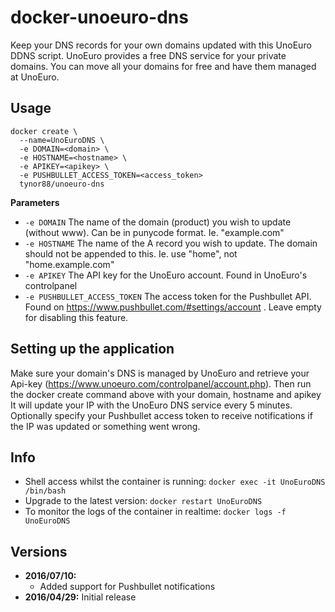 # docker-unoeuro-dns
Keep your DNS records for your own domains updated with this UnoEuro DDNS script. UnoEuro provides a free DNS service for your private domains. You can move all your domains for free and have them managed at UnoEuro.

## Usage

```
docker create \
  --name=UnoEuroDNS \
  -e DOMAIN=<domain> \
  -e HOSTNAME=<hostname> \
  -e APIKEY=<apikey> \
  -e PUSHBULLET_ACCESS_TOKEN=<access_token>
  tynor88/unoeuro-dns
```

**Parameters**

* `-e DOMAIN` The name of the domain (product) you wish to update (without www). Can be in punycode format. Ie. "example.com"
* `-e HOSTNAME` The name of the A record you wish to update. The domain should not be appended to this. Ie. use "home", not "home.example.com"
* `-e APIKEY` The API key for the UnoEuro account. Found in UnoEuro's controlpanel
* `-e PUSHBULLET_ACCESS_TOKEN` The access token for the Pushbullet API. Found on https://www.pushbullet.com/#settings/account . Leave empty for disabling this feature.

## Setting up the application

Make sure your domain's DNS is managed by UnoEuro and retrieve your Api-key (https://www.unoeuro.com/controlpanel/account.php). Then run the docker create command above with your domain, hostname and apikey  
It will update your IP with the UnoEuro DNS service every 5 minutes. Optionally specify your Pushbullet access token to receive notifications if the IP was updated or something went wrong.

## Info

* Shell access whilst the container is running: `docker exec -it UnoEuroDNS /bin/bash`
* Upgrade to the latest version: `docker restart UnoEuroDNS`
* To monitor the logs of the container in realtime: `docker logs -f UnoEuroDNS`

## Versions

+ **2016/07/10:**
  * Added support for Pushbullet notifications
+ **2016/04/29:** Initial release
